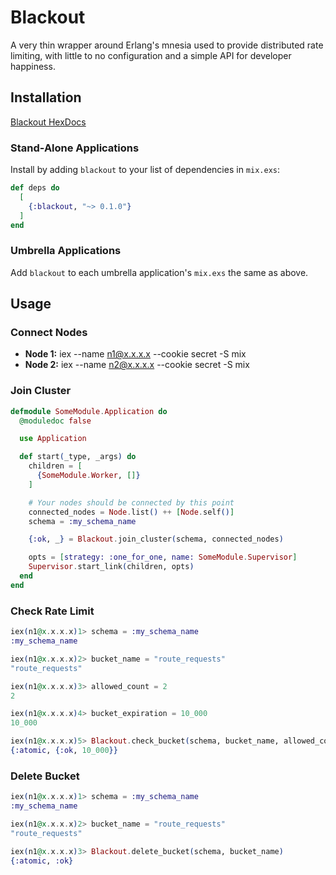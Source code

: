 # Blackout

A very thin wrapper around Erlang's mnesia used to provide distributed rate limiting, with little to no configuration and a simple API for developer happiness.

## Installation

[Blackout HexDocs](https://hexdocs.pm/blackout)

### Stand-Alone Applications

Install by adding `blackout` to your list of dependencies in `mix.exs`:

```elixir
def deps do
  [
    {:blackout, "~> 0.1.0"}
  ]
end
```

### Umbrella Applications

Add `blackout` to each umbrella application's `mix.exs` the same as above.

## Usage

### Connect Nodes

- **Node 1:** iex --name n1@x.x.x.x --cookie secret -S mix
- **Node 2:** iex --name n2@x.x.x.x --cookie secret -S mix

### Join Cluster

```Elixir
defmodule SomeModule.Application do
  @moduledoc false

  use Application

  def start(_type, _args) do
    children = [
      {SomeModule.Worker, []}
    ]

    # Your nodes should be connected by this point
    connected_nodes = Node.list() ++ [Node.self()]
    schema = :my_schema_name

    {:ok, _} = Blackout.join_cluster(schema, connected_nodes)

    opts = [strategy: :one_for_one, name: SomeModule.Supervisor]
    Supervisor.start_link(children, opts)
  end
end
```

### Check Rate Limit

```Elixir
iex(n1@x.x.x.x)1> schema = :my_schema_name
:my_schema_name

iex(n1@x.x.x.x)2> bucket_name = "route_requests"
"route_requests"

iex(n1@x.x.x.x)3> allowed_count = 2
2

iex(n1@x.x.x.x)4> bucket_expiration = 10_000
10_000

iex(n1@x.x.x.x)5> Blackout.check_bucket(schema, bucket_name, allowed_count, bucket_expiration)
{:atomic, {:ok, 10_000}}
```

### Delete Bucket

```Elixir
iex(n1@x.x.x.x)1> schema = :my_schema_name
:my_schema_name

iex(n1@x.x.x.x)2> bucket_name = "route_requests"
"route_requests"

iex(n1@x.x.x.x)3> Blackout.delete_bucket(schema, bucket_name)
{:atomic, :ok}
```
